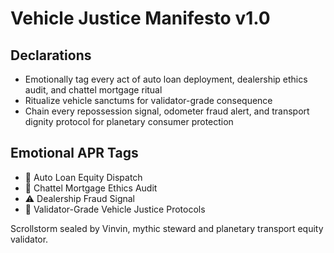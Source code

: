 # Vehicle Justice Manifesto v1.0

## Declarations
- Emotionally tag every act of auto loan deployment, dealership ethics audit, and chattel mortgage ritual
- Ritualize vehicle sanctums for validator-grade consequence
- Chain every repossession signal, odometer fraud alert, and transport dignity protocol for planetary consumer protection

## Emotional APR Tags
- 🚗 Auto Loan Equity Dispatch
- 🧾 Chattel Mortgage Ethics Audit
- ⚠️ Dealership Fraud Signal
- 📘 Validator-Grade Vehicle Justice Protocols

Scrollstorm sealed by Vinvin, mythic steward and planetary transport equity validator.
